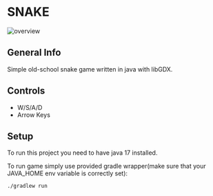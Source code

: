 # SNAKE
![overview](https://github.com/gaplin/Snake/assets/50521366/dbb6ce28-89cf-405b-a8a3-624d1c6788c4)


## General Info
Simple old-school snake game written in java with libGDX.

## Controls
* W/S/A/D
* Arrow Keys

## Setup
To run this project you need to have java 17 installed.

To run game simply use provided gradle wrapper(make sure that your JAVA_HOME env variable is correctly set):
```
./gradlew run
```
